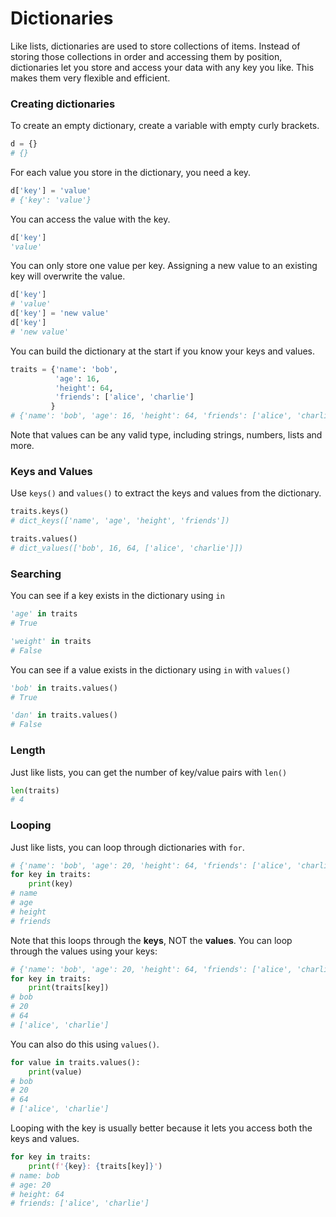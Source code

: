 # Dictionaries

Like lists, dictionaries are used to store collections of items. Instead of storing those collections in order and accessing them by position, dictionaries let you store and access your data with any key you like. This makes them very flexible and efficient.

### Creating dictionaries

To create an empty dictionary, create a variable with empty curly brackets.

```python
d = {}
# {}
```

For each value you store in the dictionary, you need a key.

```python
d['key'] = 'value'
# {'key': 'value'}
```

You can access the value with the key.

```python
d['key']
'value'
```

You can only store one value per key. Assigning a new value to an existing key will overwrite the value.

```python
d['key']
# 'value'
d['key'] = 'new value'
d['key']
# 'new value'
```

You can build the dictionary at the start if you know your keys and values.

```python
traits = {'name': 'bob',
          'age': 16,
          'height': 64,
          'friends': ['alice', 'charlie']
         }
# {'name': 'bob', 'age': 16, 'height': 64, 'friends': ['alice', 'charlie']}
```

Note that values can be any valid type, including strings, numbers, lists and more.


### Keys and Values

Use `keys()` and `values()` to extract the keys and values from the dictionary.

```python
traits.keys()
# dict_keys(['name', 'age', 'height', 'friends'])

traits.values()
# dict_values(['bob', 16, 64, ['alice', 'charlie']])
```

### Searching

You can see if a key exists in the dictionary using `in`

```python
'age' in traits
# True

'weight' in traits
# False
```

You can see if a value exists in the dictionary using `in` with `values()`

```python
'bob' in traits.values()
# True

'dan' in traits.values()
# False
```


### Length

Just like lists, you can get the number of key/value pairs with `len()`

```python
len(traits)
# 4
```

### Looping

Just like lists, you can loop through dictionaries with `for`.

```python
# {'name': 'bob', 'age': 20, 'height': 64, 'friends': ['alice', 'charlie']}
for key in traits:
    print(key)
# name
# age
# height
# friends
```

Note that this loops through the __keys__, NOT the __values__. You can loop through the values using your keys:

```python
# {'name': 'bob', 'age': 20, 'height': 64, 'friends': ['alice', 'charlie']}
for key in traits:
    print(traits[key])
# bob
# 20
# 64
# ['alice', 'charlie']
```

You can also do this using `values()`.

```python
for value in traits.values():
    print(value)
# bob
# 20
# 64
# ['alice', 'charlie']
```

Looping with the key is usually better because it lets you access both the keys and values.

```python
for key in traits:
    print(f'{key}: {traits[key]}')
# name: bob
# age: 20
# height: 64
# friends: ['alice', 'charlie']
```



